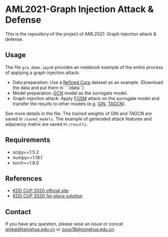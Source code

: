 # AML2021-Graph Injection Attack & Defense
This is the repository of the project of AML2021: Graph injection attack &amp; defense.

## Usage

The file ```gia_demo.ipynb``` provides an notebook example of the entire process of applying a graph injection attack:

* Data preparation: Use a [Refined Cora](https://github.com/THUDM/Refined-cora-citeseer) dataset as an example. (Download the data and put them in ```/data``)
* Model preparation: [GCN](https://arxiv.org/abs/1609.02907) model as the surrogate model.
* Graph injection attack: Apply [FGSM](https://arxiv.org/abs/1412.6572) attack on the surrogate model and transfer the results to other models (e.g. [GIN](https://arxiv.org/abs/1810.00826), [TAGCN](https://arxiv.org/abs/1710.10370)).

See more details in the file. The trained weights of GIN and TAGCN are saved in ```/saved_models```. The example of generated attack features and adjacency matrix are saved in ```/results```. 

## Requirements

* scipy==1.5.2
* numpy==1.19.1
* torch==1.8.0

## References

* [KDD CUP 2020 official site](https://www.biendata.xyz/competition/kddcup_2020_formal/)
* [KDD CUP 2020 1st-place solution](https://github.com/Stanislas0/KDD_CUP_2020_MLTrack2_SPEIT)

## Contact

If you have any question, please raise an issue or concat qinkai@tsinghua.edu.cn or zoux18@tsinghua.edu.cn.

